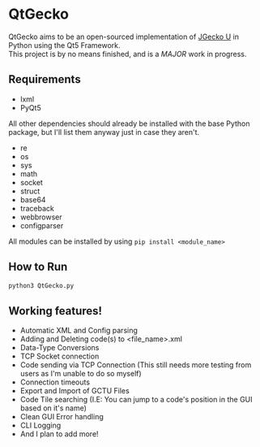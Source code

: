 # QtGecko

QtGecko aims to be an open-sourced implementation of [JGecko U](github.com/bullywiiplaza/JGeckoU/) in Python using the Qt5 Framework.  
This project is by no means finished, and is a _MAJOR_ work in progress.

## Requirements
- lxml
- PyQt5  

All other dependencies should already be installed with the base Python package, but I'll list them anyway just in case they aren't.
- re
- os
- sys
- math
- socket
- struct
- base64
- traceback
- webbrowser
- configparser  

All modules can be installed by using `pip install <module_name>`

## How to Run
```cmd
python3 QtGecko.py
```

## Working features!
- Automatic XML and Config parsing
- Adding and Deleting code(s) to <file_name>.xml
- Data-Type Conversions
- TCP Socket connection
- Code sending via TCP Connection (This still needs more testing from users as I'm unable to do so myself)
- Connection timeouts
- Export and Import of GCTU Files
- Code Tile searching (I.E: You can jump to a code's position in the GUI based on it's name)
- Clean GUI Error handling
- CLI Logging
- And I plan to add more!
